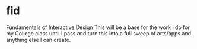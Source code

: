 # fid
Fundamentals of Interactive Design
This will be a base for the work I do for my College class until I pass and turn this into a full sweep of arts/apps and anything else I can create.
